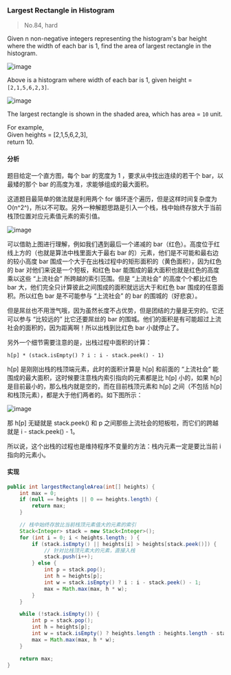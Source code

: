 ### Largest Rectangle in Histogram

> No.84, hard

Given n non-negative integers representing the histogram's bar height where the width of each bar is 1, find the area of largest rectangle in the histogram.

![image](https://leetcode.com/static/images/problemset/histogram.png)

Above is a histogram where width of each bar is 1, given height = `[2,1,5,6,2,3]`.

![image](https://leetcode.com/static/images/problemset/histogram_area.png)

The largest rectangle is shown in the shaded area, which has area = `10` unit.

For example,  
Given heights = [2,1,5,6,2,3],  
return 10.

#### 分析

题目给定一个直方图，每个 bar 的宽度为 1 ，要求从中找出连续的若干个 bar，以最矮的那个 bar 的高度为准，求能够组成的最大面积。

这道题目最简单的做法就是利用两个 for 循环逐个遍历，但是这样时间复杂度为 O(n^2^)，所以不可取。另外一种解题思路是引入一个栈，栈中始终存放大于当前栈顶位置对应元素值元素的索引值。

![image](http://images.cnitblog.com/blog/466943/201307/17223405-ba207c5828a54eca8ca81e04175aa3bd.png)

可以借助上图进行理解，例如我们遇到最后一个递减的 bar（红色）。高度位于红线上方的（也就是算法中栈里面大于最右 bar 的）元素，他们是不可能和最右边的较小高度 bar 围成一个大于在出栈过程中的矩形面积的（黄色面积），因为红色的 bar 对他们来说是一个短板，和红色 bar 能围成的最大面积也就是红色的高度乘以这些 “上流社会” 所跨越的索引范围。但是 “上流社会” 的高度个个都比红色 bar 大，他们完全只计算彼此之间围成的面积就远远大于和红色 bar 围成的任意面积。所以红色 bar 是不可能参与 “上流社会” 的 bar 的围城的（好悲哀）。

但是屌丝也不用泄气哦，因为虽然长度不占优势，但是团结的力量是无穷的。它还可以参与 “比较远的” 比它还要屌丝的 bar 的围城。他们的面积是有可能超过上流社会的面积的，因为距离啊！所以出栈到比红色 bar 小就停止了。

另外一个细节需要注意的是，出栈过程中面积的计算：

```
h[p] * (stack.isEmpty() ? i : i - stack.peek() - 1)
```

h[p] 是刚刚出栈的栈顶端元素，此时的面积计算是 h[p] 和前面的 “上流社会” 能围成的最大面积，这时候要注意栈内索引指向的元素都是比 h[p] 小的，如果 h[p] 是目前最小的，那么栈内就是空的，而在目前栈顶元素和 h[p] 之间（不包括 h[p] 和栈顶元素），都是大于他们两者的。如下图所示：

![image](http://images.cnitblog.com/blog/466943/201307/18095649-645e12c5653440f2a9e2ca7b505a3082.png)

那 h[p] 无疑就是 stack.peek() 和 p 之间那些上流社会的短板啦，而它们的跨越就是 i - stack.peek() - 1。

所以说，这个出栈的过程也是维持程序不变量的方法：栈内元素一定是要比当前 i 指向的元素小。

#### 实现

```java
public int largestRectangleArea(int[] heights) {
    int max = 0;
    if (null == heights || 0 == heights.length) {
        return max;
    }

    // 栈中始终存放比当前栈顶元素值大的元素的索引
    Stack<Integer> stack = new Stack<Integer>();
    for (int i = 0; i < heights.length; ) {
        if (stack.isEmpty() || heights[i] > heights[stack.peek()]) {
            // 针对比栈顶元素大的元素，直接入栈
            stack.push(i++);
        } else {
            int p = stack.pop();
            int h = heights[p];
            int w = stack.isEmpty() ? i : i - stack.peek() - 1;
            max = Math.max(max, h * w);
        }
    }

    while (!stack.isEmpty()) {
        int p = stack.pop();
        int h = heights[p];
        int w = stack.isEmpty() ? heights.length : heights.length - stack.peek() - 1;
        max = Math.max(max, h * w);
    }

    return max;
}
```
